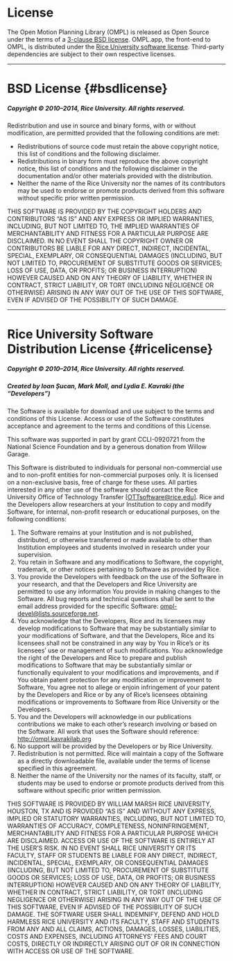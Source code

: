 # License

The Open Motion Planning Library (OMPL) is released as Open Source under the terms of a [3-clause BSD license](#bsdlicense). OMPL.app, the front-end to OMPL, is distributed under the [Rice University software license](#ricelicense). Third-party dependencies are subject to their own respective licenses.

---

# BSD License {#bsdlicense}

##### Copyright &copy; 2010–2014, Rice University. All rights reserved.

Redistribution and use in source and binary forms, with or without modification, are permitted provided that the following conditions are met:

- Redistributions of source code must retain the above copyright notice, this list of conditions and the following disclaimer.
- Redistributions in binary form must reproduce the above copyright notice, this list of conditions and the following disclaimer in the documentation and/or other materials provided with the distribution.
- Neither the name of the Rice University nor the names of its contributors may be used to endorse or promote products derived from this software without specific prior written permission.

THIS SOFTWARE IS PROVIDED BY THE COPYRIGHT HOLDERS AND CONTRIBUTORS “AS IS” AND ANY EXPRESS OR IMPLIED WARRANTIES, INCLUDING, BUT NOT LIMITED TO, THE IMPLIED WARRANTIES OF MERCHANTABILITY AND FITNESS FOR A PARTICULAR PURPOSE ARE DISCLAIMED. IN NO EVENT SHALL THE COPYRIGHT OWNER OR CONTRIBUTORS BE LIABLE FOR ANY DIRECT, INDIRECT, INCIDENTAL, SPECIAL, EXEMPLARY, OR CONSEQUENTIAL DAMAGES (INCLUDING, BUT NOT LIMITED TO, PROCUREMENT OF SUBSTITUTE GOODS OR SERVICES; LOSS OF USE, DATA, OR PROFITS; OR BUSINESS INTERRUPTION) HOWEVER CAUSED AND ON ANY THEORY OF LIABILITY, WHETHER IN CONTRACT, STRICT LIABILITY, OR TORT (INCLUDING NEGLIGENCE OR OTHERWISE) ARISING IN ANY WAY OUT OF THE USE OF THIS SOFTWARE, EVEN IF ADVISED OF THE POSSIBILITY OF SUCH DAMAGE.

---

# Rice University Software Distribution License {#ricelicense}

##### Copyright &copy; 2010–2014, Rice University. All rights reserved.

##### Created by Ioan Șucan, Mark Moll, and Lydia E. Kavraki (the “Developers”)

The Software is available for download and use subject to the terms and conditions of this License. Access or use of the Software constitutes acceptance and agreement to the terms and conditions of this License.

This software was supported in part by grant CCLI-0920721 from the National Science Foundation and by a generous donation from Willow Garage.

This Software is distributed to individuals for personal non-commercial use and to non-profit entities for non-commercial purposes only. It is licensed on a non-exclusive basis, free of charge for these uses. All parties interested in any other use of the software should contact the Rice University Office of Technology Transfer [OTTsoftware@rice.edu]. Rice and the Developers allow researchers at your Institution to copy and modify Software, for internal, non-profit research or educational purposes, on the following conditions:

1. The Software remains at your Institution and is not published, distributed, or otherwise transferred or made available to other than Institution employees and students involved in research under your supervision.
2. You retain in Software and any modifications to Software, the copyright, trademark, or other notices pertaining to Software as provided by Rice.
3. You provide the Developers with feedback on the use of the Software in your research, and that the Developers and Rice University are permitted to use any information You provide in making changes to the Software. All bug reports and technical questions shall be sent to the email address provided for the specific Software: ompl-devel@lists.sourceforge.net.
4. You acknowledge that the Developers, Rice and its licensees may develop modifications to Software that may be substantially similar to your modifications of Software, and that the Developers, Rice and its licensees shall not be constrained in any way by You in Rice’s or its licensees’ use or management of such modifications. You acknowledge the right of the Developers and Rice to prepare and publish modifications to Software that may be substantially similar or functionally equivalent to your modifications and improvements, and if You obtain patent protection for any modification or improvement to Software, You agree not to allege or enjoin infringement of your patent by the Developers and Rice or by any of Rice’s licensees obtaining modifications or improvements to Software from Rice University or the Developers.
5. You and the Developers will acknowledge in our publications contributions we make to each other’s research involving or based on the Software. All work that uses the Software should reference:
   http://ompl.kavrakilab.org
6. No support will be provided by the Developers or by Rice University.
7. Redistribution is not permitted. Rice will maintain a copy of the Software as a directly downloadable file, available under the terms of license specified in this agreement.
8. Neither the name of the University nor the names of its faculty, staff, or students may be used to endorse or promote products derived from this software without specific prior written permission.

THIS SOFTWARE IS PROVIDED BY WILLIAM MARSH RICE UNIVERSITY, HOUSTON, TX AND IS PROVIDED “AS IS” AND WITHOUT ANY EXPRESS, IMPLIED OR STATUTORY WARRANTIES, INCLUDING, BUT NOT LIMITED TO, WARRANTIES OF ACCURACY, COMPLETENESS, NONINFRINGEMENT, MERCHANTABILITY AND FITNESS FOR A PARTICULAR PURPOSE WHICH ARE DISCLAIMED. ACCESS OR USE OF THE SOFTWARE IS ENTIRELY AT THE USER’S RISK. IN NO EVENT SHALL RICE UNIVERSITY OR ITS FACULTY, STAFF OR STUDENTS BE LIABLE FOR ANY DIRECT, INDIRECT, INCIDENTAL, SPECIAL, EXEMPLARY, OR CONSEQUENTIAL DAMAGES (INCLUDING, BUT NOT LIMITED TO, PROCUREMENT OF SUBSTITUTE GOODS OR SERVICES; LOSS OF USE, DATA, OR PROFITS; OR BUSINESS INTERRUPTION) HOWEVER CAUSED AND ON ANY THEORY OF LIABILITY, WHETHER IN CONTRACT, STRICT LIABILITY, OR TORT (INCLUDING NEGLIGENCE OR OTHERWISE) ARISING IN ANY WAY OUT OF THE USE OF THIS SOFTWARE, EVEN IF ADVISED OF THE POSSIBILITY OF SUCH DAMAGE. THE SOFTWARE USER SHALL INDEMNIFY, DEFEND AND HOLD HARMLESS RICE UNIVERSITY AND ITS FACULTY, STAFF AND STUDENTS FROM ANY AND ALL CLAIMS, ACTIONS, DAMAGES, LOSSES, LIABILITIES, COSTS AND EXPENSES, INCLUDING ATTORNEYS’ FEES AND COURT COSTS, DIRECTLY OR INDIRECTLY ARISING OUT OF OR IN CONNECTION WITH ACCESS OR USE OF THE SOFTWARE.
